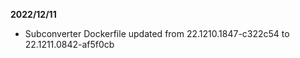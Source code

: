 **2022/12/11**
 * Subconverter Dockerfile updated from 22.1210.1847-c322c54 to 22.1211.0842-af5f0cb
